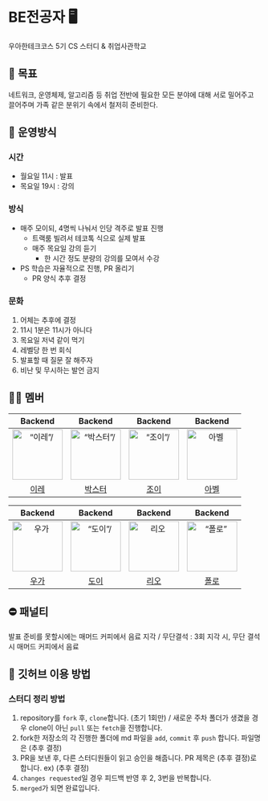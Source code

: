 # BE전공자 🖥

우아한테크코스 5기 CS 스터디 & 취업사관학교

## 🚀 목표 

네트워크, 운영체제, 알고리즘 등 취업 전반에 필요한 모든 분야에 대해
서로 밀어주고 끌어주며 가족 같은 분위기 속에서 철저히 준비한다.

## 🧭 운영방식
### 시간
- 월요일 11시 : 발표  
- 목요일 19시 : 강의


### 방식
- 매주 모이되, 4명씩 나눠서 인당 격주로 발표 진행
  - 트랙룸 빌려서 테코톡 식으로 실제 발표
  - 매주 목요일 강의 듣기
    - 한 시간 정도 분량의 강의를 모여서 수강
- PS 학습은 자율적으로 진행, PR 올리기
  - PR 양식 추후 결정

### 문화
1. 어체는 추후에 결정
2. 11시 1분은 11시가 아니다
3. 목요일 저녁 같이 먹기
4. 레벨당 한 번 회식
5. 발표할 때 질문 잘 해주자
6. 비난 및 무시하는 발언 금지


## 🧑‍💻 멤버



|                                         Backend                                          |                                         Backend                                          |                                         Backend                                          |                                         Backend                                         
| :--------------------------------------------------------------------------------------: | :--------------------------------------------------------------------------------------: | :--------------------------------------------------------------------------------------: | :-------------------------------------------------------------------------------------: |
| <img src="https://avatars.githubusercontent.com/u/100172683?v=4" width=100px alt=“이레”/> | <img src="https://avatars.githubusercontent.com/u/106640954?v=4" width=100px alt=“박스터”/> | <img src="https://avatars.githubusercontent.com/u/88660886?v=4" width=100px alt=“조이”/> | <img src="https://avatars.githubusercontent.com/u/85877080?v=4" width=100px alt="아벨"> |
|                       [이레](https://github.com/zillionme)                        |                            [박스터](https://github.com/drunkenhw)                            |                            [조이](https://github.com/yeonkkk)                            |                          [아벨](https://github.com/tjdtls690)                           |

|                                         Backend                                          |                                         Backend                                          |                                         Backend                                          |                                         Backend                                         
| :--------------------------------------------------------------------------------------: | :--------------------------------------------------------------------------------------: | :--------------------------------------------------------------------------------------: | :-------------------------------------------------------------------------------------: |
| <img src="https://avatars.githubusercontent.com/u/91244090?v=4" width=100px alt="우가"/> | <img src="https://avatars.githubusercontent.com/u/97426362?v=4" width=100px alt=“도이”/> | <img src="https://avatars.githubusercontent.com/u/89302528?v=4" width=100px alt="리오"/> | <img src="https://avatars.githubusercontent.com/u/96301958?v=4" width=100px alt=“폴로”> |
|                       [우가](https://github.com/wugawuga)                        |                            [도이](https://github.com/yoondgu)                            |                            [리오](https://github.com/Jaeyoung22)                            |                          [폴로](https://github.com/green-kong)                           |


## ⛔️ 패널티

발표 준비를 못할시에는 매머드 커피에서 음료
지각 / 무단결석 : 3회 지각 시, 무단 결석 시 매머드 커피에서 음료


## 📌 깃허브 이용 방법

### 스터디 정리 방법

1. repository를 `fork` 후, `clone`합니다. (초기 1회만) / 새로운 주차 폴더가 생겼을 경우 clone이 아닌 `pull` 또는 `fetch`을 진행합니다.
2. fork한 저장소의 각 진행한 폴더에 md 파일을 `add`, `commit` 후 `push` 합니다. 파일명은 (추후 결정)
3. PR을 보낸 후, 다른 스터디원들이 읽고 승인을 해줍니다. PR 제목은 (추후 결정)로 합니다. ex) (추후 결정)
4. `changes requested`일 경우 피드백 반영 후 2, 3번을 반복합니다.
5. `merged`가 되면 완료입니다.

